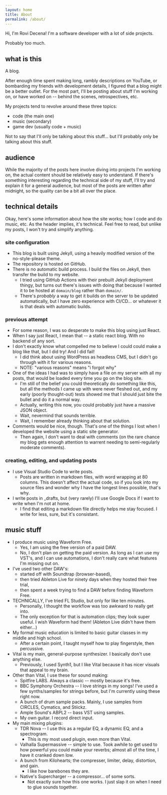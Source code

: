 ```yaml
---
layout: home
title: About
permalink: /about/
---
```


Hi, I'm Rovi Decena! I'm a software developer with a lot of side projects.

Probably too much.

## what is this

A blog.

After enough time spent making long, rambly descriptions on YouTube, or bombarding my friends with development details, I figured that a blog might be a better outlet. For the most part, I'll be posting about stuff I'm working on, or have worked on -- behind the scenes, retrospectives, etc.

My projects tend to revolve around these three topics:

- code (the main one)
- music (secondary)
- game dev (usually code + music)

Not to say that I'll only be talking about this stuff... but I'll probably only be talking about this stuff.

## audience

While the majority of the posts here involve diving into projects I'm working on, the actual content should be relatively easy to understand. If there's something interesting regarding the technical side of my stuff, I'll try and explain it for a general audience, but most of the posts are written after midnight, so the quality can be a bit all over the place.

## technical details

Okay, here's some information about how the site works; how I code and do music, etc. As the header implies, it's technical. Feel free to read, but unlike my posts, I won't try and simplify anything.

### site configuration

- This blog is built using Jekyll, using a heavily modified version of the no-style-please theme.
- The repository is hosted on GitHub.
- There is no automatic build process. I build the files on Jekyll, then transfer the build to my website.
    - I tried using GitHub Actions with their prebuilt Jekyll deployment thingy, but turns out there's issues with doing that because I wanted it to be hosted at `domain/blog` rather than `domain/`.
    - There's *probably* a way to get it builds on the server to be updated automatically, but I have zero experience with CI/CD... or whatever it is that deals with automatic builds.

### previous attempt

- For some reason, I was so desperate to make this blog using just React.
- When I say just React, I mean that -- a static react blog. With no backend of any sort.
- I don't exactly know what compelled me to believe I could could make a blog like that, but I did try! And I did fail!
    - I did think about using WordPress as headless CMS, but I didn't go through with it for various reasons.
    - NOTE: "various reasons" means "i forgot why"
- One of the ideas I had was to simply have a file on my server with all my posts, that would be loaded every time you go on the blog site.
    - I'm still of the belief you could theoretically do something like this, but all the methods I came up with were never fleshed out, and my early (poorly thought-out) tests showed me that I should just bite the bullet and do it a normal way.
    - Actually, writing this now, you could probably just have a massive JSON object.
    - Wait, nevermind that sounds terrible.
    - Wait, I remember already thinking about that solution.
- Comments would be nice, though. That's one of the things I lost when I developed the website using a static site generator.
    - Then again, I don't want to deal with comments (on the rare chance my blog gets enough attention to warrent needing to semi-regularly moderate comments).

### creating, editing, and updating posts

- I use Visual Studio Code to write posts.
    - Posts are written in markdown files, with word wrapping at 80 columns. This doesn't affect the actual code, so if you look into my source files and wonder why I have the longest lines possible, that's why.
- I write posts in _drafts, but (very rarely) I'll use Google Docs if I want to write when I'm not at home.
    - I find that editing a markdown file directly helps me stay focused. I write for less, sure, but it's consistant.

## music stuff

- I produce music using Waveform Free.
    - Yes, I am using the free version of a paid DAW.
    - No, I don't plan on getting the paid version. As long as I can use my VST's, and I can use automations, I don't really care what features I'm missing out on.
- I've used two other DAW's:
    - started off with Soundtrap (browser-based),
    - then tried Ableton Live for ninety days when they hosted their free trial,
    - then spent a week trying to find a DAW before finding Waveform Free.
- TECHNICALLY, I've tried FL Studio, but only for like ten minutes.
    - Personally, I thought the workflow was too awkward to really get into.
    - The only exception for that is automation clips; they look super useful. I wish Waveform had them! (Ableton Live didn't have them either...)
- My formal music education is limited to basic guitar classes in my middle and high school.
    - After a certain point, I taught myself how to play fingerstyle, then percussive.
- Vital is my main, general-purpose synthesizer. I basically don't use anything else.
    - Previously, I used Synth1, but I like Vital because it has nicer visuals that appeal to my brain.
- Other than Vital, I use these for sound making:
    - Spitfire LABS. Always a classic -- mostly because it's free.
    - BBC Symphony Orchestra -- I love strings in my songs! I've used a few synths/samples for strings before, but I'm currently using these right now.
    - A bunch of drum sample packs. Mainly, I use samples from CIRCLES, Cymatics, and Stiickz.
    - Ample Sound's ABPL2 -- bass VST using samples.
    - My own guitar. I record direct input.
- My main mixing plugins:
    - TDR Nova -- I use this as a regular EQ, a dynamic EQ, and a spectrogram. 
        - This is my most used plugin, even more than Vital.
    - Valhalla Supermassive -- simple to use. Took awhile to get used to how powerful you could make your reverbs; almost all of the time, I have it cranked down low.
    - A bunch from Kilohearts; the compresser, limiter, delay, distortion, and gain.
        - I like how barebones they are.
    - Native's Supercharger -- a compressor... of some sorts.
        - Not exactly sure how this one works. I just slap it on when I need to glue sounds together.